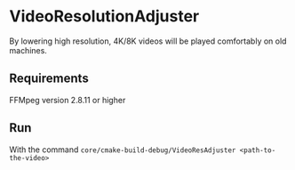 # VideoResolutionAdjuster
By lowering high resolution, 4K/8K videos will be played comfortably on old machines.

## Requirements
FFMpeg version 2.8.11 or higher

## Run
With the command `core/cmake-build-debug/VideoResAdjuster <path-to-the-video>`
